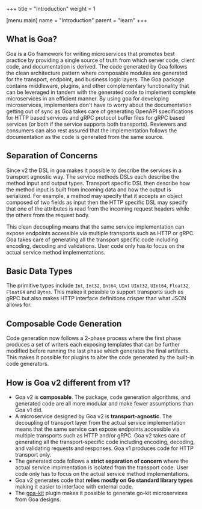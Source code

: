 +++
title = "Introduction"
weight = 1

[menu.main]
name = "Introduction"
parent = "learn"
+++

## What is Goa?

Goa is a Go framework for writing microservices that promotes best practice by
providing a single source of truth from which server code, client code, and
documentation is derived. The code generated by Goa follows the clean
architecture pattern where composable modules are generated for the transport,
endpoint, and business logic layers. The Goa package contains middleware,
plugins, and other complementary functionality that can be leveraged in tandem
with the generated code to implement complete microservices in an efficient
manner. By using goa for developing microservices, implementers don't have to
worry about the documentation getting out of sync as Goa takes care of
generating OpenAPI specifications for HTTP based services and gRPC protocol
buffer files for gRPC based services (or both if the service supports both
transports). Reviewers and consumers can also rest assured that the
implementation follows the documentation as the code is generated from the same
source.

## Separation of Concerns

Since v2 the DSL in goa makes it possible to describe the services in a transport
agnostic way. The service methods DSLs each describe the method input and output
types. Transport specific DSL then describe how the method input is built from
incoming data and how the output is serialized. For example, a method may specify
that it accepts an object composed of two fields as input then the HTTP specific
DSL may specify that one of the attributes is read from the incoming request
headers while the others from the request body.

This clean decoupling means that the same service implementation can expose
endpoints accessible via multiple transports such as HTTP or gRPC. Goa takes
care of generating all the transport specific code including encoding, decoding
and validations. User code only has to focus on the actual service method
implementations.

## Basic Data Types

The primitive types include `Int`, `Int32`, `Int64`, `UInt` `UInt32`, `UInt64`,
`Float32`, `Float64` and `Bytes`. This makes it possible to support transports
such as gRPC but also makes HTTP interface definitions crisper than what JSON
allows for.

## Composable Code Generation

Code generation now follows a 2-phase process where the first phase produces a
set of writers each exposing templates that can be further modified before
running the last phase which generates the final artifacts. This makes it
possible for plugins to alter the code generated by the built-in code
generators.

## How is Goa v2 different from v1?

* Goa v2 is **composable**. The package, code generation algorithms, and
  generated code are all more modular and make fewer assumptions than Goa v1
  did.
* A microservice designed by Goa v2 is **transport-agnostic**. The decoupling of
  transport layer from the actual service implementation means that the same
  service can expose endpoints accessible via multiple transports such as HTTP
  and/or gRPC. Goa v2 takes care of generating all the transport-specific code
  including encoding, decoding, and validating requests and responses. Goa v1
  produces code for HTTP transport only.
* The generated code follows a **strict separation of concern** where the actual
  service implmentation is isolated from the transport code. User code only has
  to focus on the actual service method implementations.
* Goa v2 generates code that **relies mostly on Go standard library types**
  making it easier to interface with external code.
* The [goa-kit](https://github.com/goadesign/plugins/tree/v3/goakit) plugin makes it
  possible to generate go-kit microservices from Goa designs.
